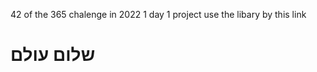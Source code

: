 42 of the 365 chalenge in 2022 1 day 1 project
use the libary by this link
    <link rel="stylesheet" href="https://raw.githack.com/liad07/cssuses/main/liad.css">
<h1 class="font">שלום עולם</h1>
